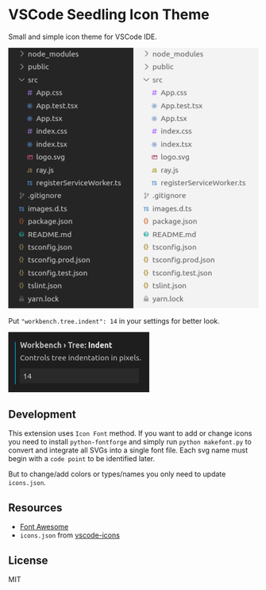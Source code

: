 # VSCode Seedling Icon Theme

Small and simple icon theme for VSCode IDE.

![VSCode Seedling Icon Theme](https://raw.githubusercontent.com/rastikerdar/vscode-seedling-icon-theme/master/images/preview.png)

Put `"workbench.tree.indent": 14` in your settings for better look.

![VSCode settings tree indent](https://raw.githubusercontent.com/rastikerdar/vscode-seedling-icon-theme/master/images/settings-tree-indent.png)

## Development

This extension uses `Icon Font` method. If you want to add or change icons you need to install `python-fontforge` and simply run `python makefont.py` to convert and integrate all SVGs into a single font file. Each svg name must begin with a `code point` to be identified later.

But to change/add colors or types/names you only need to update `icons.json`.

## Resources

- [Font Awesome](http://fontawesome.com/)
- `icons.json` from [vscode-icons](https://github.com/vscode-icons/vscode-icons)

## License

MIT
